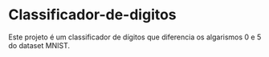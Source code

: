 # Classificador-de-digitos
Este projeto é um classificador de dígitos que diferencia os algarismos 0 e 5 do dataset MNIST.
